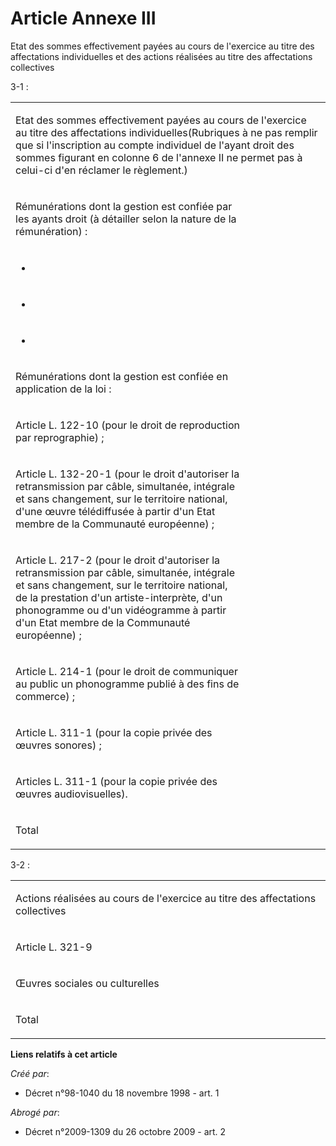 # Article Annexe III

Etat des sommes effectivement payées au cours de l'exercice au titre des affectations individuelles et des actions réalisées
au titre des affectations collectives

3-1 :

<table>
  <tbody>
    <tr>
      <td colspan="2" valign="top" width="605">

Etat des sommes effectivement payées au cours de l'exercice au titre des affectations individuelles(Rubriques à ne pas
remplir que si l'inscription au compte individuel de l'ayant droit des sommes figurant en colonne 6 de l'annexe II ne permet
pas à celui-ci d'en réclamer le règlement.)

</td>
    </tr>
    <tr>
      <td valign="top" width="454">

Rémunérations dont la gestion est confiée par les ayants droit (à détailler selon la nature de la rémunération) :

</td>
      <td rowspan="11" valign="top" width="151">
    </td></tr>
    <tr>
      <td valign="top" width="454">

-

</td>
    </tr>
    <tr>
      <td valign="top" width="454">

-

</td>
    </tr>
    <tr>
      <td valign="top" width="454">

-

</td>
    </tr>
    <tr>
      <td width="454" valign="top">

Rémunérations dont la gestion est confiée en application de la loi :

</td>
    </tr>
    <tr>
      <td width="454" valign="top">

Article L. 122-10 (pour le droit de reproduction par reprographie) ;

</td>
    </tr>
    <tr>
      <td width="454" valign="top">

Article L. 132-20-1 (pour le droit d'autoriser la retransmission par câble, simultanée, intégrale et sans changement, sur le
territoire national, d'une œuvre télédiffusée à partir d'un Etat membre de la Communauté européenne) ;

</td>
    </tr>
    <tr>
      <td width="454" valign="top">

Article L. 217-2 (pour le droit d'autoriser la retransmission par câble, simultanée, intégrale et sans changement, sur le
territoire national, de la prestation d'un artiste-interprète, d'un phonogramme ou d'un vidéogramme à partir d'un Etat membre
de la Communauté européenne) ;

</td>
    </tr>
    <tr>
      <td width="454" valign="top">

Article L. 214-1 (pour le droit de communiquer au public un phonogramme publié à des fins de commerce) ;

</td>
    </tr>
    <tr>
      <td width="454" valign="top">

Article L. 311-1 (pour la copie privée des œuvres sonores) ;

</td>
    </tr>
    <tr>
      <td valign="top" width="454">

Articles L. 311-1 (pour la copie privée des œuvres audiovisuelles).

</td>
    </tr>
    <tr>
      <td valign="top" width="454">

Total

</td>
      <td width="151" valign="top">
    </td></tr>
  </tbody>
</table>

3-2 :

<table>
  <tbody>
    <tr>
      <td colspan="2" width="605">

Actions réalisées au cours de l'exercice au titre des affectations collectives

</td>
    </tr>
    <tr>
      <td valign="top" width="453">

Article L. 321-9

</td>
      <td valign="top" width="152">
    </td></tr>
    <tr>
      <td valign="top" width="453">

Œuvres sociales ou culturelles

</td>
      <td width="152" valign="top">
    </td></tr>
    <tr>
      <td width="453" valign="top">

Total

</td>
      <td width="152" valign="top">
    </td></tr>
  </tbody>
</table>

**Liens relatifs à cet article**

_Créé par_:

  - Décret n°98-1040 du 18 novembre 1998 - art. 1

_Abrogé par_:

  - Décret n°2009-1309 du 26 octobre 2009 - art. 2
